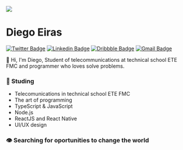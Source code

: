 <img width="auto" src="https://user-images.githubusercontent.com/67290471/90422370-27277b00-e091-11ea-93d0-988317a95143.png" />

# Diego Eiras

[![Twitter Badge](https://img.shields.io/badge/-@eiras5g-1FE270?style=flat-square&labelColor=2E933CB&logo=twitter&logoColor=white&link=https://twitter.com/eiras5g)](https://twitter.com/eiras5g) 
[![Linkedin Badge](https://img.shields.io/badge/-Diego%20Eiras-1FE270?style=flat-square&logo=Linkedin&logoColor=white&link=https://www.linkedin.com/in/diego-eiras-2005ba19b/)](https://www.linkedin.com/in/diego-eiras-2005ba19b/) 
[![Dribbble Badge](https://img.shields.io/badge/-eiras5g-1FE270?style=flat-square&logo=Dribbble&logoColor=white&link=https://dribbble.com/eiras5g)](https://dribbble.com/eiras5g)
[![Gmail Badge](https://img.shields.io/badge/-eiras.lucio@gmail.com-1FE270?style=flat-square&logo=Gmail&logoColor=white&link=mailto:eiras.lucio@gmail.com)](mailto:eiras.lucio@gmail.com)

👋 Hi, I'm Diego, Student of telecommunications at technical school ETE FMC and programmer who loves solve problems.

### 🚀 Studing
- Telecomunications in technical school ETE FMC
- The art of programming
- TypeScript & JavaScript
- Node.js
- ReactJS and React Native
- UI/UX design

### 👁️ Searching for oportunities to change the world
